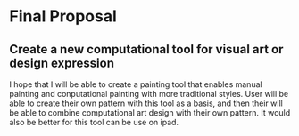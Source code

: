 # Final Proposal

## Create a new computational tool for visual art or design expression 

I hope that I will be able to create a painting tool that enables manual painting and conputational painting with more traditional styles. User will be able to create their own pattern with this tool as a basis, and then their will be able to combine computational art design with their own pattern. It would also be better for this tool can be use on ipad. 
